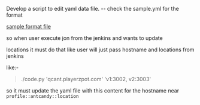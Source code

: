 Develop a script to edit yaml data file.
-- check the sample.yml for the format

[sample format file](./Sample_in.yaml)

so when user execute jon from the jenkins and wants to update

locations it must do that like user will just pass hostname and locations from jenkins 

like:-

> ./code.py 'qcant.playerzpot.com' 'v1:3002, v2:3003' 

so it must update the yaml file with this content for the hostname
near `profile::antcandy::location`

